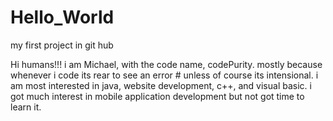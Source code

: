 # Hello_World
my first project in git hub


Hi humans!!!
i am Michael, with the code name, codePurity. mostly because whenever i code its rear to see an error #
unless of course its intensional.
i am most interested in java, website development, c++, and visual basic.
i got much interest in mobile application development but not got time to learn it.
